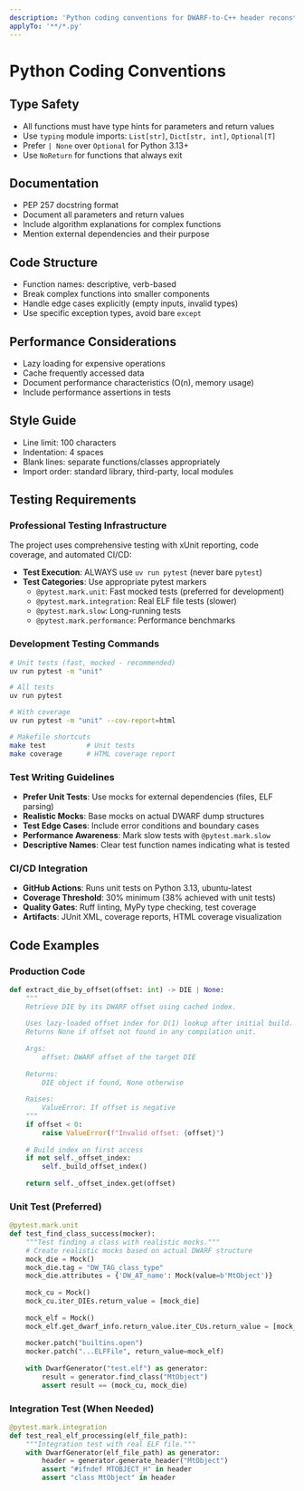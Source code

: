 ```yaml
---
description: 'Python coding conventions for DWARF-to-C++ header reconstruction'
applyTo: '**/*.py'
---
```


# Python Coding Conventions

## Type Safety

- All functions must have type hints for parameters and return values
- Use `typing` module imports: `List[str]`, `Dict[str, int]`, `Optional[T]`
- Prefer `| None` over `Optional` for Python 3.13+
- Use `NoReturn` for functions that always exit

## Documentation

- PEP 257 docstring format
- Document all parameters and return values
- Include algorithm explanations for complex functions
- Mention external dependencies and their purpose

## Code Structure

- Function names: descriptive, verb-based
- Break complex functions into smaller components
- Handle edge cases explicitly (empty inputs, invalid types)
- Use specific exception types, avoid bare `except`

## Performance Considerations

- Lazy loading for expensive operations
- Cache frequently accessed data
- Document performance characteristics (O(n), memory usage)
- Include performance assertions in tests

## Style Guide

- Line limit: 100 characters
- Indentation: 4 spaces
- Blank lines: separate functions/classes appropriately
- Import order: standard library, third-party, local modules

## Testing Requirements

### Professional Testing Infrastructure

The project uses comprehensive testing with xUnit reporting, code coverage, and automated CI/CD:

- **Test Execution**: ALWAYS use `uv run pytest` (never bare `pytest`)
- **Test Categories**: Use appropriate pytest markers
  - `@pytest.mark.unit`: Fast mocked tests (preferred for development)
  - `@pytest.mark.integration`: Real ELF file tests (slower)
  - `@pytest.mark.slow`: Long-running tests
  - `@pytest.mark.performance`: Performance benchmarks

### Development Testing Commands

```bash
# Unit tests (fast, mocked - recommended)
uv run pytest -m "unit"

# All tests
uv run pytest

# With coverage
uv run pytest -m "unit" --cov-report=html

# Makefile shortcuts
make test          # Unit tests
make coverage      # HTML coverage report
```

### Test Writing Guidelines

- **Prefer Unit Tests**: Use mocks for external dependencies (files, ELF parsing)
- **Realistic Mocks**: Base mocks on actual DWARF dump structures
- **Test Edge Cases**: Include error conditions and boundary cases
- **Performance Awareness**: Mark slow tests with `@pytest.mark.slow`
- **Descriptive Names**: Clear test function names indicating what is tested

### CI/CD Integration

- **GitHub Actions**: Runs unit tests on Python 3.13, ubuntu-latest
- **Coverage Threshold**: 30% minimum (38% achieved with unit tests)
- **Quality Gates**: Ruff linting, MyPy type checking, test coverage
- **Artifacts**: JUnit XML, coverage reports, HTML coverage visualization

## Code Examples

### Production Code
```python
def extract_die_by_offset(offset: int) -> DIE | None:
    """
    Retrieve DIE by its DWARF offset using cached index.
    
    Uses lazy-loaded offset index for O(1) lookup after initial build.
    Returns None if offset not found in any compilation unit.
    
    Args:
        offset: DWARF offset of the target DIE
        
    Returns:
        DIE object if found, None otherwise
        
    Raises:
        ValueError: If offset is negative
    """
    if offset < 0:
        raise ValueError(f"Invalid offset: {offset}")
    
    # Build index on first access
    if not self._offset_index:
        self._build_offset_index()
    
    return self._offset_index.get(offset)
```

### Unit Test (Preferred)
```python
@pytest.mark.unit
def test_find_class_success(mocker):
    """Test finding a class with realistic mocks."""
    # Create realistic mocks based on actual DWARF structure
    mock_die = Mock()
    mock_die.tag = "DW_TAG_class_type"
    mock_die.attributes = {'DW_AT_name': Mock(value=b'MtObject')}
    
    mock_cu = Mock()
    mock_cu.iter_DIEs.return_value = [mock_die]
    
    mock_elf = Mock()
    mock_elf.get_dwarf_info.return_value.iter_CUs.return_value = [mock_cu]
    
    mocker.patch("builtins.open")
    mocker.patch("...ELFFile", return_value=mock_elf)
    
    with DwarfGenerator("test.elf") as generator:
        result = generator.find_class("MtObject")
        assert result == (mock_cu, mock_die)
```

### Integration Test (When Needed)
```python
@pytest.mark.integration
def test_real_elf_processing(elf_file_path):
    """Integration test with real ELF file."""
    with DwarfGenerator(elf_file_path) as generator:
        header = generator.generate_header("MtObject")
        assert "#ifndef MTOBJECT_H" in header
        assert "class MtObject" in header
```
